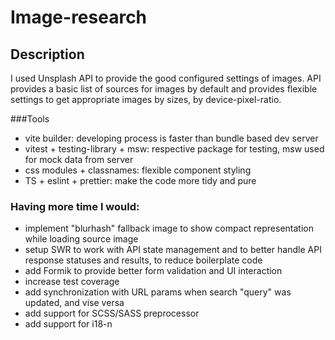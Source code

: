 # Image-research

## Description
I used Unsplash API to provide the good configured settings of images. API provides a basic list of sources for images by default and provides flexible settings to get appropriate images by sizes, by device-pixel-ratio.

###Tools
- vite builder: developing process is faster than bundle based dev server
- vitest + testing-library + msw: respective package for testing, msw used for mock data from server
- css modules + classnames: flexible component styling
- TS + eslint + prettier: make the code more tidy and pure

### Having more time I would:
- implement "blurhash" fallback image to show compact representation while loading source image
- setup SWR to work with API state management and to better handle API response statuses and results, to reduce boilerplate code
- add Formik to provide better form validation and UI interaction
- increase test coverage
- add synchronization with URL params when search "query" was updated, and vise versa
- add support for SCSS/SASS preprocessor
- add support for i18-n
